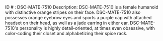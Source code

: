 ID # : DSC-MATE-7510
Description: DSC-MATE-7510 is a female humanoid with distinctive orange stripes on their face. DSC-MATE-7510 also possesses orange eyebrow eyes and sports a purple cap with attached headset on their head, as well as a jade earring in either ear. DSC-MATE-7510's personality is highly detail-oriented, at times even obsessive, with color-coding their closet and alphabetizing their spice rack.